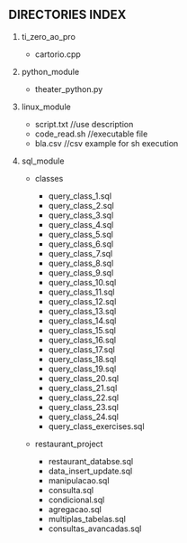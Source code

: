 ## DIRECTORIES INDEX

1. ti_zero_ao_pro 
	- cartorio.cpp

2. python_module
	- theater_python.py

3. linux_module
	- script.txt //use description
  	- code_read.sh //executable file
  	- bla.csv //csv example for sh execution

4. sql_module
   	- classes
   	  	- query_class_1.sql
   	  	- query_class_2.sql
   	  	- query_class_3.sql
		- query_class_4.sql
		- query_class_5.sql
		- query_class_6.sql
		- query_class_7.sql
		- query_class_8.sql
		- query_class_9.sql
		- query_class_10.sql
		- query_class_11.sql
		- query_class_12.sql
		- query_class_13.sql
		- query_class_14.sql
		- query_class_15.sql
		- query_class_16.sql
		- query_class_17.sql
		- query_class_18.sql
		- query_class_19.sql
		- query_class_20.sql
		- query_class_21.sql
		- query_class_22.sql
		- query_class_23.sql
		- query_class_24.sql
		- query_class_exercises.sql
   
   	- restaurant_project
   	  	- restaurant_databse.sql
		- data_insert_update.sql
		- manipulacao.sql
		- consulta.sql
		- condicional.sql
		- agregacao.sql
		- multiplas_tabelas.sql
		- consultas_avancadas.sql
